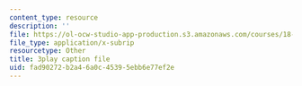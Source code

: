 ```yaml
---
content_type: resource
description: ''
file: https://ol-ocw-studio-app-production.s3.amazonaws.com/courses/18-01sc-single-variable-calculus-fall-2010/fad90272b2a46a0c45395ebb6e77ef2e_eRCN3daFCmU.srt
file_type: application/x-subrip
resourcetype: Other
title: 3play caption file
uid: fad90272-b2a4-6a0c-4539-5ebb6e77ef2e
---
```

